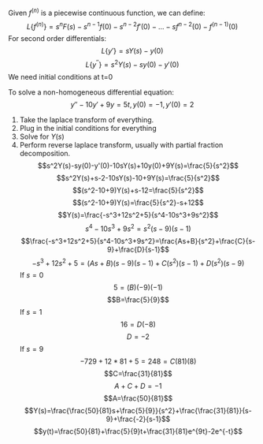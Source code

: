 Given $f^{(n)}$ is a piecewise continuous function, we can define:
$$L\{f^{(n)}\}=s^nF(s)-s^{n-1}f(0)-s^{n-2}f'(0)-...-sf^{n-2}(0)-f^{(n-1)}(0)$$
For second order differentials:
$$L\{y'\}=sY(s)-y(0)$$
$$L\{y^{''}\}=s^2Y(s)-sy(0)-y'(0)$$
We need initial conditions at t=0

To solve a non-homogeneous differential equation:
$$y''-10y'+9y=5t, y(0)=-1, y'(0)=2$$
1. Take the laplace transform of everything. 
2. Plug in the initial conditions for everything
3. Solve for $Y(s)$
4. Perform reverse laplace transform, usually with partial fraction decomposition.
$$s^2Y(s)-sy(0)-y'(0)-10sY(s)+10y(0)+9Y(s)=\frac{5}{s^2}$$
$$s^2Y(s)+s-2-10sY(s)-10+9Y(s)=\frac{5}{s^2}$$
$$(s^2-10+9)Y(s)+s-12=\frac{5}{s^2}$$
$$(s^2-10+9)Y(s)=\frac{5}{s^2}-s+12$$
$$Y(s)=\frac{-s^3+12s^2+5}{s^4-10s^3+9s^2}$$
$$s^4-10s^3+9s^2=s^2(s-9)(s-1)$$
$$\frac{-s^3+12s^2+5}{s^4-10s^3+9s^2}=\frac{As+B}{s^2}+\frac{C}{s-9}+\frac{D}{s-1}$$
$$-s^3+12s^2+5=(As+B)(s-9)(s-1)+C(s^2)(s-1)+D(s^2)(s-9)$$
If $s=0$
$$5=(B)(-9)(-1)$$
$$B=\frac{5}{9}$$
If $s=1$
$$16=D(-8)$$
$$D=-2$$
If $s=9$
$$-729+12*81+5=248=C(81)(8)$$
$$C=\frac{31}{81}$$
$$A+C+D=-1$$
$$A=\frac{50}{81}$$
$$Y(s)=\frac{\frac{50}{81}s+\frac{5}{9}}{s^2}+\frac{\frac{31}{81}}{s-9}+\frac{-2}{s-1}$$
$$y(t)=\frac{50}{81}+\frac{5}{9}t+\frac{31}{81}e^{9t}-2e^{-t}$$